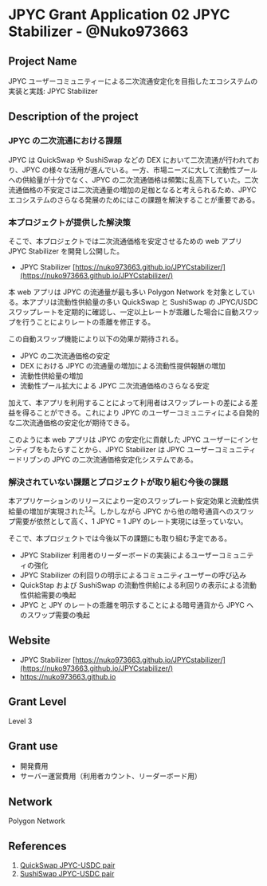 # JPYC Grant Application 02 JPYC Stabilizer - @Nuko973663

## Project Name

JPYC ユーザーコミュニティーによる二次流通安定化を目指したエコシステムの実装と実践: JPYC Stabilizer

## Description of the project

### JPYC の二次流通における課題

JPYC は QuickSwap や SushiSwap などの DEX において二次流通が行われており、JPYC の様々な活用が進んでいる。一方、市場ニーズに大して流動性プールへの供給量が十分でなく、JPYC の二次流通価格は頻繁に乱高下していた。二次流通価格の不安定さは二次流通量の増加の足枷となると考えられるため、JPYC エコシステムのさらなる発展のためにはこの課題を解決することが重要である。

### 本プロジェクトが提供した解決策

そこで、本プロジェクトでは二次流通価格を安定させるための web アプリ JPYC Stabilizer を開発し公開した。

- JPYC Stabilizer [https://nuko973663.github.io/JPYCstabilizer/](https://nuko973663.github.io/JPYCstabilizer/)

本 web アプリは JPYC の流通量が最も多い Polygon Network を対象としている。本アプリは流動性供給量の多い QuickSwap と SushiSwap の JPYC/USDC スワップレートを定期的に確認し、一定以上レートが乖離した場合に自動スワップを行うことによりレートの乖離を修正する。

この自動スワップ機能により以下の効果が期待される。

- JPYC の二次流通価格の安定
- DEX における JPYC の流通量の増加による流動性提供報酬の増加
- 流動性供給量の増加
- 流動性プール拡大による JPYC 二次流通価格のさらなる安定

加えて、本アプリを利用することによって利用者はスワップレートの差による差益を得ることができる。これにより JPYC のユーザーコミュニティによる自発的な二次流通価格の安定化が期待できる。

このように本 web アプリは JPYC の安定化に貢献した JPYC ユーザーにインセンティブをもたらすことから、JPYC Stabilizer は JPYC ユーザーコミュニティードリブンの JPYC の二次流通価格安定化システムである。

### 解決されていない課題とプロジェクトが取り組む今後の課題

本アプリケーションのリリースにより一定のスワップレート安定効果と流動性供給量の増加が実現された<sup>[1](#ref1),[2](#ref2)</sup>。しかしながら JPYC から他の暗号通貨へのスワップ需要が依然として高く、1 JPYC = 1 JPY のレート実現には至っていない。

そこで、本プロジェクトでは今後以下の課題にも取り組む予定である。

- JPYC Stabilizer 利用者のリーダーボードの実装によるユーザーコミュニティの強化
- JPYC Stabilizer の利回りの明示によるコミュニティユーザーの呼び込み
- QuickStap および SushiSwap の流動性供給による利回りの表示による流動性供給需要の喚起
- JPYC と JPY のレートの乖離を明示することによる暗号通貨から JPYC へのスワップ需要の喚起

## Website

- JPYC Stabilizer [https://nuko973663.github.io/JPYCstabilizer/](https://nuko973663.github.io/JPYCstabilizer/)
- https://nuko973663.github.io

## Grant Level

Level 3

## Grant use

- 開発費用
- サーバー運営費用（利用者カウント、リーダーボード用）

## Network

Polygon Network

## References

1. [QuickSwap JPYC-USDC pair](https://info.quickswap.exchange/pair/0x205995421c72dc223f36bbfad78b66eea72d2677)<a id="ref1"></a>
2. [SushiSwap JPYC-USDC pair](https://analytics-polygon.sushi.com/pairs/0xfbae8e2d04a67c10047d83ee9b8aeffe7f6ea3f4)<a id="ref2"></a>
